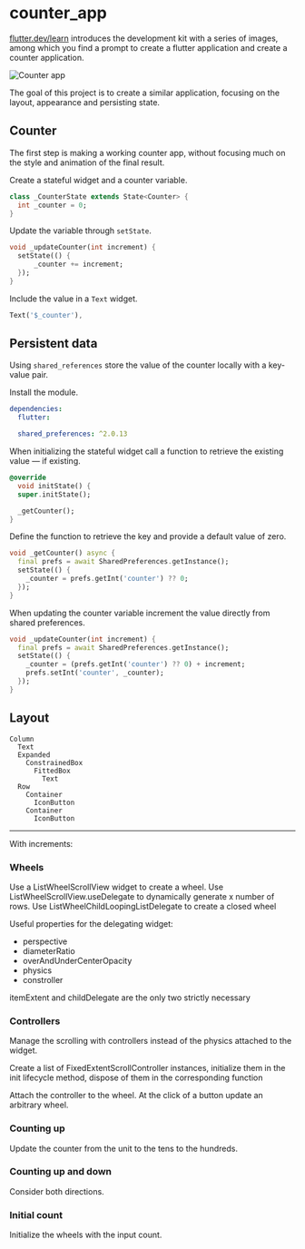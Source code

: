 # counter_app

[flutter.dev/learn](https://flutter.dev/learn) introduces the development kit with a series of images, among which you find a prompt to create a flutter application and create a counter application.

![Counter app](https://storage.googleapis.com/cms-storage-bucket/740d82517a6f13db51bd.png)

The goal of this project is to create a similar application, focusing on the layout, appearance and persisting state.

## Counter

The first step is making a working counter app, without focusing much on the style and animation of the final result.

Create a stateful widget and a counter variable.

```dart
class _CounterState extends State<Counter> {
  int _counter = 0;
}
```

Update the variable through `setState`.

```dart
void _updateCounter(int increment) {
  setState(() {
      _counter += increment;
  });
}
```

Include the value in a `Text` widget.

```dart
Text('$_counter'),
```

## Persistent data

Using `shared_references` store the value of the counter locally with a key-value pair.

Install the module.

```yaml
dependencies:
  flutter:

  shared_preferences: ^2.0.13
```

When initializing the stateful widget call a function to retrieve the existing value — if existing.

```dart
@override
  void initState() {
  super.initState();

  _getCounter();
}
```

Define the function to retrieve the key and provide a default value of zero.

```dart
void _getCounter() async {
  final prefs = await SharedPreferences.getInstance();
  setState(() {
    _counter = prefs.getInt('counter') ?? 0;
  });
}
```

When updating the counter variable increment the value directly from shared preferences.

```dart
void _updateCounter(int increment) {
  final prefs = await SharedPreferences.getInstance();
  setState(() {
    _counter = (prefs.getInt('counter') ?? 0) + increment;
    prefs.setInt('counter', _counter);
  });
}
```

## Layout

```text
Column
  Text
  Expanded
    ConstrainedBox
      FittedBox
        Text
  Row
    Container
      IconButton
    Container
      IconButton
```

---

With increments:

### Wheels

Use a ListWheelScrollView widget to create a wheel. Use ListWheelScrollView.useDelegate to dynamically generate x number of rows. Use ListWheelChildLoopingListDelegate to create a closed wheel

Useful properties for the delegating widget:

- perspective
- diameterRatio
- overAndUnderCenterOpacity
- physics
- constroller

itemExtent and childDelegate are the only two strictly necessary

### Controllers

Manage the scrolling with controllers instead of the physics attached to the widget.

Create a list of FixedExtentScrollController instances, initialize them in the init lifecycle method, dispose of them in the corresponding function

Attach the controller to the wheel. At the click of a button update an arbitrary wheel.

### Counting up

Update the counter from the unit to the tens to the hundreds.

### Counting up and down

Consider both directions.

### Initial count

Initialize the wheels with the input count.
